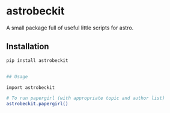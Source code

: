 # astrobeckit

A small package full of useful little scripts for astro.

## Installation

```bash
pip install astrobeckit


## Usage

import astrobeckit

# To run papergirl (with appropriate topic and author list)
astrobeckit.papergirl()